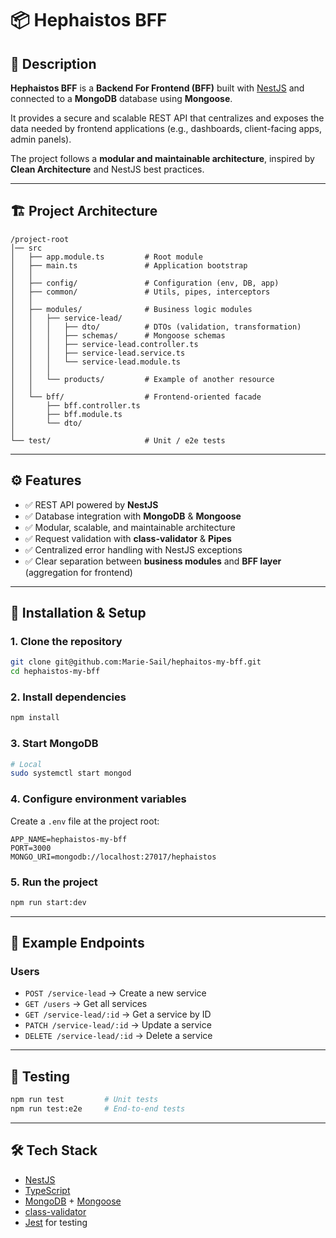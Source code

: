# 📦 Hephaistos BFF

## 🚀 Description
**Hephaistos BFF** is a **Backend For Frontend (BFF)** built with [NestJS](https://nestjs.com/) and connected to a **MongoDB** database using **Mongoose**.

It provides a secure and scalable REST API that centralizes and exposes the data needed by frontend applications (e.g., dashboards, client-facing apps, admin panels).

The project follows a **modular and maintainable architecture**, inspired by **Clean Architecture** and NestJS best practices.

---

## 🏗️ Project Architecture

```
/project-root
│── src
│   ├── app.module.ts         # Root module
│   ├── main.ts               # Application bootstrap
│   │
│   ├── config/               # Configuration (env, DB, app)
│   ├── common/               # Utils, pipes, interceptors
│   │
│   ├── modules/              # Business logic modules
│   │   ├── service-lead/
│   │   │   ├── dto/          # DTOs (validation, transformation)
│   │   │   ├── schemas/      # Mongoose schemas
│   │   │   ├── service-lead.controller.ts
│   │   │   ├── service-lead.service.ts
│   │   │   └── service-lead.module.ts
│   │   │
│   │   └── products/         # Example of another resource
│   │
│   └── bff/                  # Frontend-oriented facade
│       ├── bff.controller.ts
│       ├── bff.module.ts
│       └── dto/
│
└── test/                     # Unit / e2e tests
```

---

## ⚙️ Features

- ✅ REST API powered by **NestJS**
- ✅ Database integration with **MongoDB** & **Mongoose**
- ✅ Modular, scalable, and maintainable architecture
- ✅ Request validation with **class-validator** & **Pipes**
- ✅ Centralized error handling with NestJS exceptions
- ✅ Clear separation between **business modules** and **BFF layer** (aggregation for frontend)

---

## 🔧 Installation & Setup

### 1. Clone the repository
```bash
git clone git@github.com:Marie-Sail/hephaitos-my-bff.git
cd hephaistos-my-bff
```

### 2. Install dependencies
```bash
npm install
```

### 3. Start MongoDB 
```bash
# Local
sudo systemctl start mongod

```

### 4. Configure environment variables
Create a `.env` file at the project root:

```env
APP_NAME=hephaistos-my-bff
PORT=3000
MONGO_URI=mongodb://localhost:27017/hephaistos
```

### 5. Run the project
```bash
npm run start:dev
```

---

## 📡 Example Endpoints

### Users
- `POST /service-lead` → Create a new service
- `GET /users` → Get all services
- `GET /service-lead/:id` → Get a service by ID
- `PATCH /service-lead/:id` → Update a service
- `DELETE /service-lead/:id` → Delete a service

---

## 🧪 Testing

```bash
npm run test         # Unit tests
npm run test:e2e     # End-to-end tests
```

---

## 🛠️ Tech Stack

- [NestJS](https://nestjs.com/)
- [TypeScript](https://www.typescriptlang.org/)
- [MongoDB](https://www.mongodb.com/) + [Mongoose](https://mongoosejs.com/)
- [class-validator](https://github.com/typestack/class-validator)
- [Jest](https://jestjs.io/) for testing  